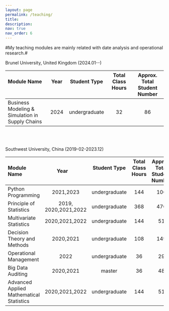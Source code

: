 ```yaml
---
layout: page
permalink: /teaching/
title: 
description: 
nav: true
nav_order: 6
---
```


#My teaching modules are mainly related with date analysis and operational research.#


Brunel University, United Kingdom (2024.01--)

|Module Name &nbsp;&nbsp;&nbsp;&nbsp;| Year &nbsp;&nbsp;&nbsp;&nbsp;| Student Type &nbsp;&nbsp;&nbsp;&nbsp;| Total Class Hours &nbsp;&nbsp;&nbsp;&nbsp;|  Approx. Total Student Number|
|:--|:--:|:--:|:--:|:--:|
|Business Modeling  & Simulation in Supply Chains | 2024 | undergraduate  | 32 |86

<br/>
<br/>

Southwest University, China (2019-02-2023.12)

|Module Name &nbsp;&nbsp;&nbsp;&nbsp;| Year &nbsp;&nbsp;&nbsp;&nbsp;| Student Type &nbsp;&nbsp;&nbsp;&nbsp;| Total Class Hours &nbsp;&nbsp;&nbsp;&nbsp;|  Approx. Total Student Number|
|:--|:--:|:--:|:--:|:--:|
|Python Programming | 2021,2023 | undergraduate  | 144 |106
|Principle of Statistics | 2019, 2020,2021,2022 | undergraduate  | 368 |470
|Multivariate Statistics | 2020,2021,2022 | undergraduate | 144 | 51
|Decision Theory and Methods | 2020,2021 | undergraduate | 108| 149
|Operational Management | 2022 | undergraduate | 36 | 29
|Big Data Auditing | 2020,2021 | master | 36 | 48
|Advanced Applied Mathematical Statistics | 2020,2021,2022 | undergraduate | 144 | 51

<!--
For now, this page is assumed to be a static description of your courses. You can convert it to a collection similar to `_projects/` so that you can have a dedicated page for each course.

Organize your courses by years, topics, or universities, however you like!
-->